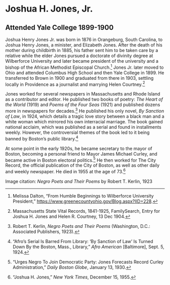 # Joshua H. Jones, Jr.
## Attended Yale College 1899-1900
Joshua Henry Jones Jr. was born in 1876 in Orangeburg, South Carolina, to Joshua Henry Jones, a minister, and Elizabeth Jones. After the death of his mother during childbirth in 1885, his father sent him to be taken care by a relative while the elder Jones pursued a doctorate of divinity degree at Wilberforce University and later became president of the university and a bishop of the African Methodist Episcopal Church.[^1] Jones Jr. later moved to Ohio and attended Columbus High School and then Yale College in 1899. He transferred to Brown in 1900 and graduated from there in 1903, settling locally in Providence as a journalist and marrying Helen Courtney.[^2]  

Jones worked for several newspapers in Massachusetts and Rhode Island as a contributor and editor.  He published two books of poetry: *The Heart of the World* (1919) and *Poems of the Four Seas* (1921) and published dozens more in newspapers for decades.[^3] He published his only novel, *By Sanction of Law*, in 1924, which details a tragic love story between a black man and a white woman which mirrored his own interracial marriage. The book gained national acclaim, which was published as a serial and found in installments weekly. However, the controversial themes of the book led to it being banned by Boston’s public library.[^4] 

At some point in the early 1920s, he became secretary to the mayor of Boston, becoming a personal friend to Mayor James Michael Curley, and became active in Boston electoral politics.[^5] He then worked for The City Record, the official publication of the City of Boston, as well as other daily and weekly newspaper. He died in 1955 at the age of 73.[^6]  

[^1]: Melissa Dalton, “From Humble Beginnings to Wilberforce University President,” https://www.greenecountyohio.gov/Blog.aspx?IID=228. 
[^2]: Massachusetts State Vital Records, 1841-1925, FamilySearch, Entry for Joshua H. Jones and Helen R. Courtney, 13 Dec 1904.
[^3]: Robert T. Kerlin, *Negro Poets and Their Poems* (Washington, D.C.: Associated Publishers, 1923).
[^4]: “Afro’s Serial Is Barred From Library: ‘By Sanction of Law’ Is Turned Down By the Boston, Mass., Library,” *Afro American* [Baltimore], Sept. 5, 1924.
[^5]: “Urges Negro To Join Democratic Party: Jones Forecasts Record Curley Administration,” *Daily Boston Globe*, January 13, 1930.
[^6]: “Joshua H. Jones,” *New York Times*, December 15, 1955. 

Image citation: *Negro Poets and Their Poems* by Robert T. Kerlin, 1923
